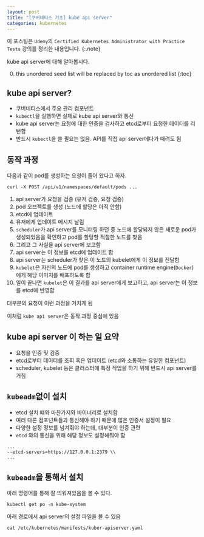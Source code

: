 ```yaml
---
layout: post
title: "[쿠버네티스 기초] kube api server"
categories: kubernetes
---
```


이 포스팅은 `Udemy`의 `Certified Kubernetes Administrator with Practice Tests` 강의를 정리한 내용입니다.
{:.note}

kube api server에 대해 알아봅시다.

0. this unordered seed list will be replaced by toc as unordered list
{:toc}

## kube api server?

- 쿠버네티스에서 주요 관리 컴포넌트
- `kubectl`을 실행하면 실제로 kube api server와 통신
- kube api server는 요청에 대한 인증을 검사하고 etcd로부터 요청한 데이터를 리턴함
- 반드시 `kubectl`을 쓸 필요는 없음. API를 직접 api server에다가 때려도 됨

## 동작 과정

다음과 같이 pod를 생성하는 요청이 들어 왔다고 하자.

```
curl -X POST /api/v1/namespaces/default/pods ...
```

1. api server가 요청을 검증 (유저 검증, 요청 검증)
2. pod 오브젝트를 생성 (노드에 할당은 아직 안함)
3. etcd에 업데이트
4. 유저에게 업데이트 메시지 날림
5. `scheduler`가 api server를 모니터링 하던 중 노드에 할당되지 않은 새로운 pod가 생성되었음을 확인하고 pod를 할당할 적절한 노드를 찾음
6. 그리고 그 사실을 api server에 보고함
7. api server는 이 정보를 etcd에 업데이트 함
8. api server는 scheduler가 찾은 이 노드의 kubelet에게 이 정보를 전달함
9. `kubelet`은 자신의 노드에 pod를 생성하고 container runtime engine(`Docker`)에게 해당 이미지를 배포하도록 함
10. 일이 끝나면 `kubelet`은 이 결과를 api server에게 보고하고, api server는 이 정보를 etcd에 반영함

대부분의 요청이 이런 과정을 거치게 됨

이처럼 `kube api server`은 동작 과정 중심에 있음

## kube api server 이 하는 일 요약

- 요청을 인증 및 검증
- etcd로부터 데이터를 조회 혹은 업데이트 (etcd와 소통하는 유일한 컴포넌트)
- scheduler, kubelet 등은 클러스터에 특정 작업을 하기 위해 반드시 api server를 거침

## `kubeadm`없이 설치

- etcd 설치 떄와 마찬가지와 바이너리로 설치함
- 여러 다른 컴포넌트들과 통신해야 하기 때문에 많은 인증서 설정이 필요
- 다양한 설정 정보를 넘겨줘야 하는데, 대부분이 인증 관련
- `etcd` 와의 통신을 위해 해당 정보도 설정해줘야 함

```
...
--etcd-servers=https://127.0.0.1:2379 \\
...
```

## `kubeadm`을 통해서 설치

아래 명령어를 통해 잘 띄워져있음을 볼 수 있다.

```
kubectl get po -n kube-system
```

아래 경로에서 api server의 설정 파일을 볼 수 있음

```
cat /etc/kubernetes/manifests/kuber-apiserver.yaml
```
